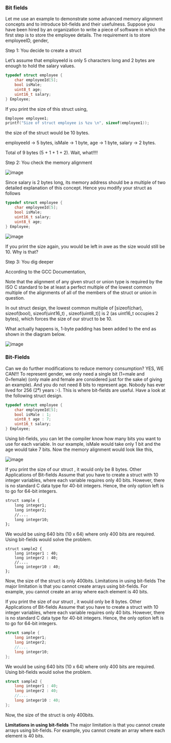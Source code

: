 ### __Bit fields__

Let me use an example to demonstrate some advanced memory alignment concepts
and to introduce bit-fields and their usefulness. Suppose you have been hired 
by an organization to write a piece of software in which the first step is
to store the employee details. The requirement is to store employeeID, gender,

Step 1: You decide to create a struct

Let’s assume that employeeId is only 5 characters long and 2 bytes are
enough to hold the salary values.

```cpp
typedef struct employee {
    char employeeId[5];
    bool isMale;
    uint8_t age;
    uint16_t salary;
} Employee;
```

If you print the size of this struct using,

```cpp
Employee employee1;
printf("Size of struct employee is %zu \n", sizeof(employee1));
```
the size of the struct would be 10 bytes.

employeeId -> 5 bytes, isMale -> 1 byte, age -> 1 byte, salary -> 2 bytes.

Total of 9 bytes (5 + 1 + 1 + 2). Wait, what!!!!

Step 2: You check the memory alignment

![image](https://user-images.githubusercontent.com/51910127/152679542-429bf861-430e-4f64-8cf7-d4199c39be16.png)

Since salary is 2 bytes long, its memory address should be a multiple of two
detailed explanation of this concept. Hence you modify your struct as follows

```cpp
typedef struct employee {
    char employeeId[5];
    bool isMale;
    uint16_t salary;
    uint8_t age;
} Employee;

```

![image](https://user-images.githubusercontent.com/51910127/152679569-6e1e9e8a-a1eb-46af-bed7-607d4a98439d.png)

If you print the size again, you would be left in awe as the size would still be 10. Why is that?

Step 3: You dig deeper

According to the GCC Documentation,

Note that the alignment of any given struct or union type is required by the ISO C standard
to be at least a perfect multiple of the lowest common multiple of the alignments of all 
of the members of the struct or union in question.

In out struct design, the lowest common multiple of
[sizeof(char), sizeof(bool), sizeof(uint16_t) , sizeof(uint8_t)]
is 2 (as uint16_t occupies 2 bytes), which forces the size of our struct to be 10.

What actually happens is, 1-byte padding has been added to the end as shown in the diagram below.

![image](https://user-images.githubusercontent.com/51910127/152679602-2f4d657a-7720-440e-a3c0-24e9f480e2ff.png)

### __Bit-Fields__

Can we do further modifications to reduce memory consumption? YES, WE CAN!!!
To represent gender, we only need a single bit (1=male and 0=female) (only male and female
are considered just for the sake of giving an example). And you do not need 8 bits to
represent age. Nobody has ever lived for 256 (2⁸) years :-). This is where bit-fields
are useful. Have a look at the following struct design.

```cpp
typedef struct employee {
    char employeeId[5];
    bool isMale : 1;
    uint8_t age : 7;
    uint16_t salary;
} Employee;
```

Using bit-fields, you can let the compiler know how many bits you want to use 
for each variable. In our example, isMale would take only 1 bit and the age
would take 7 bits. Now the memory alignment would look like this,

![image](https://user-images.githubusercontent.com/51910127/152679638-c8447d15-0054-4fb9-82a7-0a9800755b9f.png)

If you print the size of our struct , it would only be 8 bytes.
Other Applications of Bit-fields
Assume that you have to create a struct with 10 integer variables, where each 
variable requires only 40 bits. However, there is no standard C data type for 40-bit 
integers. Hence, the only option left is to go for 64-bit integers.

```md
struct sample {
    long integer1;
    long integer2;
    //....
    long integer10;
};
```
We would be using 640 bits (10 x 64) where only 400 bits are required. Using bit-fields would solve the problem.

```
struct sample2 {
    long integer1 : 40;
    long integer2 : 40;
    //....
    long integer10 : 40;
};

```
Now, the size of the struct is only 400bits.
Limitations in using bit-fields
The major limitation is that you cannot create arrays using bit-fields. 
For example, you cannot create an array where each element is 40 bits.

If you print the size of our struct , it would only be 8 bytes.
Other Applications of Bit-fields
Assume that you have to create a struct with 10 integer variables, where
each variable requires only 40 bits. However, there is no standard C data 
type for 40-bit integers. Hence, the only option left is to go for 64-bit
integers.
```cpp
struct sample {
    long integer1;
    long integer2;
    //....
    long integer10;
};

```
We would be using 640 bits (10 x 64) where only 400 bits are required.
Using bit-fields would solve the problem.

```cpp
struct sample2 {
    long integer1 : 40;
    long integer2 : 40;
    //....
    long integer10 : 40;
};
```

Now, the size of the struct is only 400bits.

__Limitations in using bit-fields__
The major limitation is that you cannot create arrays using bit-fields.
For example, you cannot create an array where each element is 40 bits.
